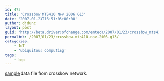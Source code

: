 ```yaml
---
id: 475
title: 'Crossbow MTS410 Nov 2006 G13'
date: '2007-01-23T16:51:05+00:00'
author: djdunc
layout: post
guid: 'http://beta.driversofchange.com/emtech/2007/01/23/crossbow_mts410_nov_2006_g13/'
permalink: /2007/01/23/crossbow-mts410-nov-2006-g13/
categories:
    - IoT
    - 'ubiquitous computing'
tags:
    - bop
---
```


[sample](http://blogs.driversofchange.com/emtech/data/20061119.csv) data file from crossbow network.